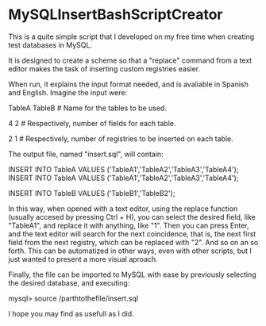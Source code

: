 # MySQLInsertBashScriptCreator
This is a quite simple script that I developed on my free time when creating test databases in MySQL.

It is designed to create a scheme so that a "replace" command from a text editor makes the task of inserting custom registries easier.

When run, it explains the input format needed, and is avaliable in Spanish and English. Imagine the input were:

TableA TableB   # Name for the tables to be used.

4 2             # Respectively, number of fields for each table.

2 1             # Respectively, number of registries to be inserted on each table.

The output file, named "insert.sql", will contain:

INSERT INTO TableA VALUES
        ('TableA1','TableA2','TableA3','TableA4');
INSERT INTO TableA VALUES
        ('TableA1','TableA2','TableA3','TableA4');
        
INSERT INTO TableB VALUES
        ('TableB1','TableB2');

In this way, when opened with a text editor, using the replace function (usually accesed by pressing Ctrl + H), you can select the desired field,
like "TableA1", and replace it with anything, like "1". Then you can press Enter, and the text editor will search for the next coincidence, that is,
the next first field from the next registry, which can be replaced with "2". And so on an so forth. This can be automatized in other ways, even with
other scripts, but I just wanted to present a more visual aproach.

Finally, the file can be imported to MySQL with ease by previously selecting the desired database, and executing:

mysql> source /parthtothefile/insert.sql

I hope you may find as usefull as I did.

